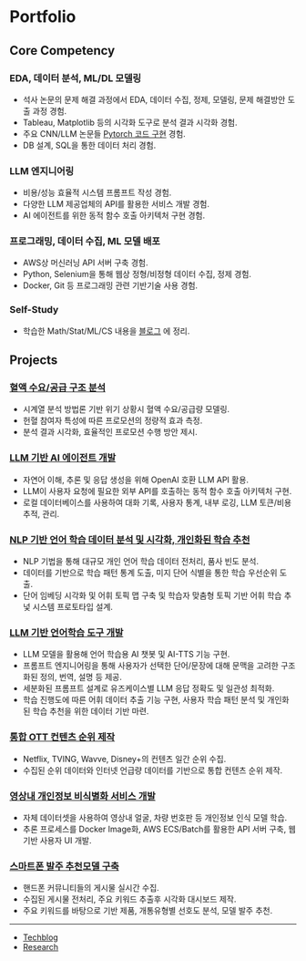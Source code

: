 # Portfolio

## Core Competency

###  EDA, 데이터 분석, ML/DL 모델링
- 석사 논문의 문제 해결 과정에서 EDA, 데이터 수집, 정제, 모델링, 문제 해결방안 도출 과정 경험.
- Tableau, Matplotlib 등의 시각화 도구로 분석 결과 시각화 경험.
- 주요 CNN/LLM 논문들 [Pytorch 코드 구현](https://github.com/2p990i9hpral/pytorch_paper_implementation) 경험.
- DB 설계, SQL을 통한 데이터 처리 경험.

### LLM 엔지니어링
- 비용/성능 효율적 시스템 프롬프트 작성 경험.
- 다양한 LLM 제공업체의 API를 활용한 서비스 개발 경험.
- AI 에이전트를 위한 동적 함수 호출 아키텍처 구현 경험.

### 프로그래밍, 데이터 수집, ML 모델 배포
- AWS상 머신러닝 API 서버 구축 경험.
- Python, Selenium을 통해 웹상 정형/비정형 데이터 수집, 정제 경험.
- Docker, Git 등 프로그래밍 관련 기반기술 사용 경험.

### Self-Study
- 학습한 Math/Stat/ML/CS 내용을 [블로그](https://obsidian-79x.pages.dev/) 에 정리.

## Projects

### [혈액 수요/공급 구조 분석](https://github.com/2p990i9hpral/Factors_Dominating_Blood_Supply_Dynamics)
- 시계열 분석 방법론 기반 위기 상황시 혈액 수요/공급량 모델링.
- 헌혈 참여자 특성에 따른 프로모션의 정량적 효과 측정.
- 분석 결과 시각화, 효율적인 프로모션 수행 방안 제시.

### [LLM 기반 AI 에이전트 개발](https://github.com/2p990i9hpral/Portfolio/blob/main/projects/llm_powered_ai_agent.md)
- 자연어 이해, 추론 및 응답 생성을 위해 OpenAI 호환 LLM API 활용.
- LLM이 사용자 요청에 필요한 외부 API를 호출하는 동적 함수 호출 아키텍처 구현.
- 로컬 데이터베이스를 사용하여 대화 기록, 사용자 통계, 내부 로깅, LLM 토큰/비용 추적, 관리.

### [NLP 기반 언어 학습 데이터 분석 및 시각화, 개인화된 학습 추천](https://forum.lingq.com/t/lingq-data-analysis-visualizing-patterns-in-my-known-words/1410961?u=vet8t6z79pc4)
- NLP 기법을 통해 대규모 개인 언어 학습 데이터 전처리, 품사 빈도 분석.
- 데이터를 기반으로 학습 패턴 통계 도출, 미지 단어 식별을 통한 학습 우선순위 도출.
- 단어 임베딩 시각화 및 어휘 토픽 맵 구축 및 학습자 맞춤형 토픽 기반 어휘 학습 추넟 시스템 프로토타입 설계.

### [LLM 기반 언어학습 도구 개발](https://github.com/2p990i9hpral/LingQ_Add-On)
- LLM 모델을 활용해 언어 학습용 AI 챗봇 및 AI-TTS 기능 구현.
- 프롬프트 엔지니어링을 통해 사용자가 선택한 단어/문장에 대해 문맥을 고려한 구조화된 정의, 번역, 설명 등 제공.
- 세분화된 프롬프트 설계로 유즈케이스별 LLM 응답 정확도 및 일관성 최적화.
- 학습 진행도에 따른 어휘 데이터 추출 기능 구현, 사용자 학습 패턴 분석 및 개인화된 학습 추천을 위한 데이터 기반 마련.

### [통합 OTT 컨텐츠 순위 제작](https://github.com/2p990i9hpral/Portfolio/blob/main/projects/ott_ranking.md)
- Netflix, TVING, Wavve, Disney+의 컨텐츠 일간 순위 수집.
- 수집된 순위 데이터와 인터넷 언급량 데이터를 기반으로 통합 컨텐츠 순위 제작.

### [영상내 개인정보 비식별화 서비스 개발](https://github.com/2p990i9hpral/Portfolio/blob/main/projects/personal_info_making.md)
- 자체 데이터셋을 사용하여 영상내 얼굴, 차량 번호판 등 개인정보 인식 모델 학습.
- 추론 프로세스를 Docker Image화, AWS ECS/Batch를 활용한 API 서버 구축, 웹 기반 사용자 UI 개발.

### [스마트폰 발주 추천모델 구축](https://github.com/2p990i9hpral/Portfolio/blob/main/projects/phone_recommendation.md)
- 핸드폰 커뮤니티들의 게시물 실시간 수집.
- 수집된 게시물 전처리, 주요 키워드 추출후 시각화 대시보드 제작.
- 주요 키워드를 바탕으로 기반 제품, 개통유형별 선호도 분석, 모델 발주 추천.

---

- [Techblog](https://obsidian-79x.pages.dev/)
- [Research](https://scholar.google.com/citations?user=iXWBhc0AAAAJ)
